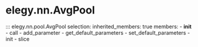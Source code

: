 
# elegy.nn.AvgPool

::: elegy.nn.pool.AvgPool
    selection:
        inherited_members: true
        members:
            - __init__
            - call
            - add_parameter
            - get_default_parameters
            - set_default_parameters
            - init
            - slice
        
